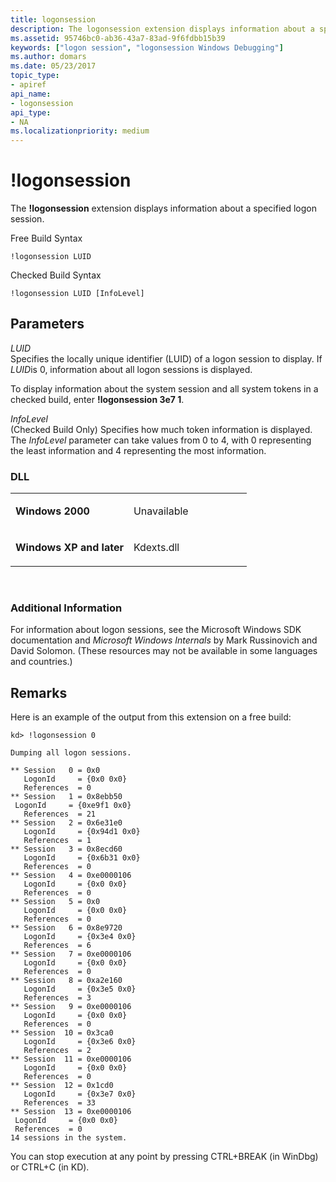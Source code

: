 ```yaml
---
title: logonsession
description: The logonsession extension displays information about a specified logon session.
ms.assetid: 95746bc0-ab36-43a7-83ad-9f6fdbb15b39
keywords: ["logon session", "logonsession Windows Debugging"]
ms.author: domars
ms.date: 05/23/2017
topic_type:
- apiref
api_name:
- logonsession
api_type:
- NA
ms.localizationpriority: medium
---
```


# !logonsession


The **!logonsession** extension displays information about a specified logon session.

Free Build Syntax

```dbgcmd
!logonsession LUID
```

Checked Build Syntax

```dbgcmd
!logonsession LUID [InfoLevel]
```

## <span id="Parameters"></span><span id="parameters"></span><span id="PARAMETERS"></span>Parameters


<span id="_______LUID______"></span><span id="_______luid______"></span> *LUID*   
Specifies the locally unique identifier (LUID) of a logon session to display. If *LUID*is 0, information about all logon sessions is displayed.

To display information about the system session and all system tokens in a checked build, enter **!logonsession 3e7 1**.

<span id="_______InfoLevel______"></span><span id="_______infolevel______"></span><span id="_______INFOLEVEL______"></span> *InfoLevel*   
(Checked Build Only) Specifies how much token information is displayed. The *InfoLevel* parameter can take values from 0 to 4, with 0 representing the least information and 4 representing the most information.

### <span id="DLL"></span><span id="dll"></span>DLL

<table>
<colgroup>
<col width="50%" />
<col width="50%" />
</colgroup>
<tbody>
<tr class="odd">
<td align="left"><p><strong>Windows 2000</strong></p></td>
<td align="left"><p>Unavailable</p></td>
</tr>
<tr class="even">
<td align="left"><p><strong>Windows XP and later</strong></p></td>
<td align="left"><p>Kdexts.dll</p></td>
</tr>
</tbody>
</table>

 

### <span id="Additional_Information"></span><span id="additional_information"></span><span id="ADDITIONAL_INFORMATION"></span>Additional Information

For information about logon sessions, see the Microsoft Windows SDK documentation and *Microsoft Windows Internals* by Mark Russinovich and David Solomon. (These resources may not be available in some languages and countries.)

Remarks
-------

Here is an example of the output from this extension on a free build:

```
kd> !logonsession 0

Dumping all logon sessions.

** Session   0 = 0x0
   LogonId     = {0x0 0x0}
   References  = 0
** Session   1 = 0x8ebb50
 LogonId     = {0xe9f1 0x0}
   References  = 21
** Session   2 = 0x6e31e0
   LogonId     = {0x94d1 0x0}
   References  = 1
** Session   3 = 0x8ecd60
   LogonId     = {0x6b31 0x0}
   References  = 0
** Session   4 = 0xe0000106
   LogonId     = {0x0 0x0}
   References  = 0
** Session   5 = 0x0
   LogonId     = {0x0 0x0}
   References  = 0
** Session   6 = 0x8e9720
   LogonId     = {0x3e4 0x0}
   References  = 6
** Session   7 = 0xe0000106
   LogonId     = {0x0 0x0}
   References  = 0
** Session   8 = 0xa2e160
   LogonId     = {0x3e5 0x0}
   References  = 3
** Session   9 = 0xe0000106
   LogonId     = {0x0 0x0}
   References  = 0
** Session  10 = 0x3ca0
   LogonId     = {0x3e6 0x0}
   References  = 2
** Session  11 = 0xe0000106
   LogonId     = {0x0 0x0}
   References  = 0
** Session  12 = 0x1cd0
   LogonId     = {0x3e7 0x0}
   References  = 33
** Session  13 = 0xe0000106
 LogonId     = {0x0 0x0}
 References  = 0
14 sessions in the system.
```

You can stop execution at any point by pressing CTRL+BREAK (in WinDbg) or CTRL+C (in KD).

 

 





